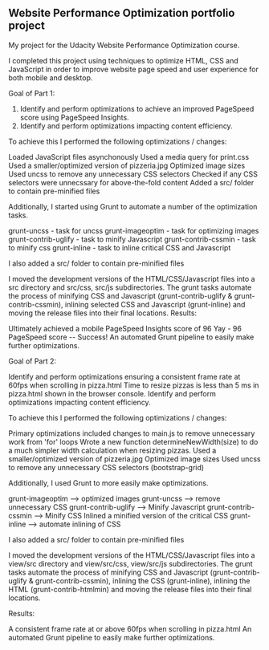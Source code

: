 ## Website Performance Optimization portfolio project

My project for the Udacity Website Performance Optimization course.

I completed this project using techniques to optimize HTML, CSS and JavaScript in order to improve website page speed and user experience for both mobile and desktop.

Goal of Part 1:

1. Identify and perform optimizations to achieve an improved PageSpeed score using PageSpeed Insights.
2. Identify and perform optimizations impacting content efficiency.

To achieve this I performed the following optimizations / changes:

Loaded JavaScript files asynchonously
Used a media query for print.css
Used a smaller/optimized version of pizzeria.jpg
Optimized image sizes
Used uncss to remove any unnecessary CSS selectors
Checked if any CSS selectors were unnecssary for above-the-fold content
Added a src/ folder to contain pre-minified files

Additionally, I started using Grunt to automate a number of the optimization tasks.

grunt-uncss - task for uncss
grunt-imageoptim - task for optimizing images
grunt-contrib-uglify - task to minify Javascript
grunt-contrib-cssmin - task to minify css
grunt-inline - task to inline critical CSS and Javascript

I also added a src/ folder to contain pre-minified files

I moved the development versions of the HTML/CSS/Javascript files into a src directory and src/css, src/js subdirectories. The grunt tasks automate the process of minifying CSS and Javascript (grunt-contrib-uglify & grunt-contrib-cssmin), inlining selected CSS and Javascript (grunt-inline) and moving the release files into their final locations.
Results:

Ultimately achieved a mobile PageSpeed Insights score of 96
Yay - 96 PageSpeed score -- Success!
An automated Grunt pipeline to easily make further optimizations.


Goal of Part 2:

Identify and perform optimizations ensuring a consistent frame rate at 60fps when scrolling in pizza.html
Time to resize pizzas is less than 5 ms in pizza.html shown in the browser console.
Identify and perform optimizations impacting content efficiency.


To achieve this I performed the following optimizations / changes:

Primary optimizations included changes to main.js to remove unnecessary work from 'for' loops
Wrote a new function determineNewWidth(size) to do a much simpler width calculation when resizing pizzas.
Used a smaller/optimized version of pizzeria.jpg
Optimized image sizes
Used uncss to remove any unnecessary CSS selectors (bootstrap-grid)

Additionally, I used Grunt to more easily make optimizations.

grunt-imageoptim --> optimized images
grunt-uncss --> remove unnecessary CSS
grunt-contrib-uglify --> Minify Javascript
grunt-contrib-cssmin --> Minify CSS
Inlined a minified version of the critical CSS
grunt-inline --> automate inlining of CSS

I also added a src/ folder to contain pre-minified files

I moved the development versions of the HTML/CSS/Javascript files into a view/src directory and view/src/css, view/src/js subdirectories. The grunt tasks automate the process of minifying CSS and Javascript (grunt-contrib-uglify & grunt-contrib-cssmin), inlining the CSS (grunt-inline), inlining the HTML (grunt-contrib-htmlmin) and moving the release files into their final locations.

Results:

A consistent frame rate at or above 60fps when scrolling in pizza.html
An automated Grunt pipeline to easily make further optimizations.
 
